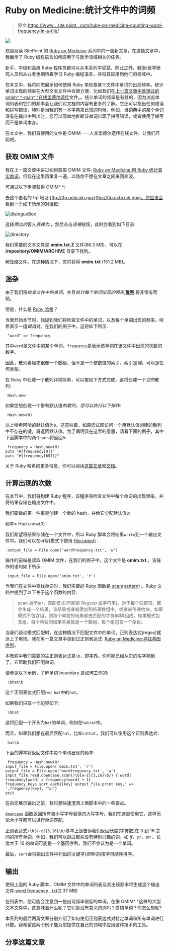 # Ruby on Medicine:统计文件中的词频

> 原文:[https://www . site point . com/ruby-on-medicine-counting-word-frequency-in-a-file/](https://www.sitepoint.com/ruby-on-medicine-counting-word-frequency-in-a-file/)

![](../Images/0f87c324c1d467defe975de32f86096a.png)

欢迎阅读 SitePoint 的 [Ruby on Medicine](https://www.sitepoint.com/ruby-on-medicine-converting-dicom-to-jpg/) 系列中的一篇新文章，在这篇文章中，我展示了 Ruby 编程语言如何应用于与医学领域相关的任务。

新手、中级和高级 Ruby 程序员都可以从本系列中受益，除此之外，健康/医学研究人员和从业者也期待着学习 Ruby 编程语言，并将其应用到他们的领域中。

在本文中，我将向您展示如何使用 Ruby 来检查某个文件中单词的出现频率。统计单词出现的频率在大型文本文件中会很方便，比如我们在[上一篇文章中处理过的](https://www.sitepoint.com/counting-real-words-with-ruby/)[omim^ ^-man^ ^在线孟德尔遗传](http://www.omim.org/about)文件。。统计单词的频率是有益的，因为浏览单词列表和它们的频率会让我们对文档的内容有更多的了解。它还可以指出任何错误和拼写错误，特别是当我们有一本字典来比较的时候。例如，当词典中的某个单词没有在输出中列出时，您可以简单地推断该单词出现了拼写错误，或者使用了缩写而不是单词本身。

在本文中，我们将使用的文件是 OMIM——人类孟德尔遗传在线文件。让我们开始吧。

## 获取 OMIM 文件

我在上一篇文章中讲过如何获取 OMIM 文件: [Ruby on Medicine:用 Ruby 统计真实单词](https://www.sitepoint.com/counting-real-words-with-ruby/)，但我在这里再重复一遍，以防你不想在文章之间来回奔波。

可通过以下步骤获得 OMIM^ ^:

去这个匿名的 ftp 地址:[ftp://ftp.ncbi.nih.gov](ftp://ftp.ncbi.nih.gov)。您应该会看到一个如下所示的对话框:

![dialogueBox](../Images/0a9efe284028c7db2f305d4c50b98b88.png)

选择*旁边的*客人*连接为:*，然后点击*连接*按钮，此时会看到如下目录:

![directory](../Images/e00b66836b58da732a1f80f3e2162c3d.png)

我们需要的文本文件是 **omim.txt.Z** 文件(66.3 MB)，可以在 **/repository/OMIM/ARCHIVE** 目录下找到。

解压缩文件，在这种情况下，您将获得 **omim.txt** (151.2 MB)。

## 混杂

由于我们将*检查文件中的单词*，并且*统计每个单词出现的频率*,[**散列**](http://ruby-doc.org/core-2.2.0/Hash.html) 将非常有帮助。

但是，什么是 [Ruby 哈希](http://www.tutorialspoint.com/ruby/ruby_hashes.htm)？

当我开始本节时，我提到我们将检查文件中的单词，以及每个单词出现的频率。哈希表示一组*键值*对。在我们的例子中，这将如下所示:

```
 "word" => frequency 
```

其中`word`是文件中的某个单词，`frequency`是表示该单词在该文件中出现的次数的数字。

因此，散列看起来很像一个数组，但不是一个整数值的索引，索引是*键*，可以是任何类型。

在 Ruby 中创建一个散列非常简单，可以按如下方式完成，这将创建一个*空的*散列:

```
 Hash.new 
```

如果您想创建一个带有默认值*的散列，您可以执行以下操作:*

```
 Hash.new(0) 
```

以上哈希阿哈的默认值为`0`。这意味着，如果您试图访问一个用默认值创建的散列中不存在的键，将返回默认值。为了阐明我在这里的意思，请看下面的例子，其中下面脚本中的两个`puts`将返回`0`:

```
 frequency = Hash.new(0)
puts "#{frequency[0]}"
puts "#{frequency[653]}" 
```

关于 Ruby 哈希的更多信息，你可以阅读[这篇文章](http://www.tutorialspoint.com/ruby/ruby_hashes.htm)和[文档](http://ruby-doc.org/core-2.2.0/Hash.html)。

## 计算出现的次数

在本节中，我们将构建 Ruby 程序，该程序将检查文件中每个单词的出现频率，并将结果存储在输出文件中。

我们要做的第一件事是创建一个新的 hash，并给它分配默认值`0`:

 <codere>频率= Hash.new(0)</codere>

我们希望将结果存储在一个文件中，所以 Ruby 脚本会将结果`write`到一个输出文件中。我们可以在`w`(写)模式下使用 [File.open()](http://ruby-doc.org/core-1.9.3/File.html#method-c-open) :

```
 output_file = File.open('wordfrequency.txt', 'w') 
```

操作的前端是读取 OMIM 文件，在我们的例子中，这个文件是 **omim.txt** 。该操作的语句如下所示:

```
 input_file = File.open('omim.txt', 'r') 
```

当我们在文件中查找单词时，我们需要的 Ruby 函数是 [scan(pattern)](http://ruby-doc.org/core-2.2.0/String.html) 。Ruby 文档中提到了以下关于这个函数的内容:

> scan 遍历*str*，匹配模式(可能是 Regexp 或字符串)。对于每个匹配项，都会生成一个结果，该结果或者被添加到结果数组中，或者被传递给块。如果模式不包含组，则每个单独的结果都由匹配的字符串$&组成。如果模式包含组，每个单独的结果本身就是一个数组，每个组包含一个条目。

当我们谈论模式匹配时，在这种情况下匹配文件中的单词，正则表达式(regex)就派上了用场。我在另一篇文章中谈到过正则表达式: [Ruby on Medicine:寻找基因序列](https://www.sitepoint.com/ruby-medicine-hunting-gene-sequence/)。

本教程中我们需要的主正则表达式是`\b`，即[字界](http://www.rexegg.com/regex-boundaries.html#wordboundary)。你可能已经从它的名字猜到了，它帮助我们匹配单词。

请参见以下示例，了解单词 boundary 是如何工作的:

```
 \bhat\b 
```

这个正则表达式匹配`red hat`中的`hat`。

如果我们只取一个边界如下:

```
 \bhat 
```

这将匹配一个开头为`hat`的单词，例如在`hatrat`中。

而且，如果我们想在最后匹配`hat`，比如`rathat`，我们可以使用这个正则表达式:

```
 hat\b 
```

下面的脚本将返回文件中每个单词出现的频率:

```
 frequency = Hash.new(0)
input_file = File.open('omim.txt', 'r')
output_file = File.open('wordfrequency.txt', 'w')
input_file.read.downcase.scan(/\b[a-z]{3,16}\b/) {|word| frequency[word] = frequency[word] + 1}
frequency.keys.sort.each{|key| output_file.print key,' => ',frequency[key], "\n"}
exit 
```

在向您展示输出之前，我只想快速澄清上面脚本中的一些要点。

[`downcase`](http://ruby-doc.org/core-2.1.0/String.html#method-i-downcase) 函数返回所有被小写字母替换的大写字母。我们在这里使用它，这样无论大小写都可以进行单词匹配。

正则表达式`/\b[a-z]{3,16}\b/`基本上是告诉我们返回长度(字符数)在 3 到 16 之间的所有单词。例如，我们可以跳过那些没有特别兴趣的词，如 *if，or，on* 。长度大于 16 的单词可能是一个基因序列，我们不会认为是一个单词。

最后，`sort`会将输出文件中列出的关键字(*即*单词)按字母顺序排序。

## 输出

使用上面的 Ruby 脚本，OMIM 文件中的单词列表及其出现频率将生成这个输出文件:[word frequency . txt](https://www.dropbox.com/s/h5dzvzfhw7cuclf/wordfrequency.txt?dl=0)(2.37 MB)

在列表中，您可能会注意到一些出现频率很低的单词。在像 OMIM^ ^这样的大型文本文件中，这意味着什么呢？它们是没有意义的词吗？拼错单词？你怎么想呢?

本系列的最后两篇文章分别介绍了如何使用正则表达式对特定单词和所有单词进行计数。我希望这两个例子能为您提供在自己的领域中应用这种技术的工具。

## 分享这篇文章
